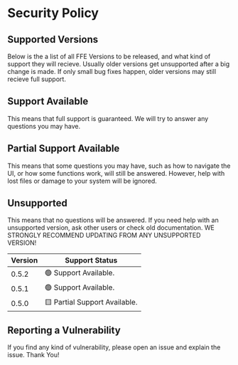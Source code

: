 # Security Policy

## Supported Versions

Below is the a list of all FFE Versions to be released, and what kind of support they will recieve. 
Usually older versions get unsupported after a big change is made. If only small bug fixes happen, older versions may still recieve full support.

## Support Available

This means that full support is guaranteed. We will try to answer any questions you may have.

## Partial Support Available

This means that some questions you may have, such as how to navigate the UI, or how some functions work, will still be answered.
However, help with lost files or damage to your system will be ignored.

## Unsupported

This means that no questions will be answered. 
If you need help with an unsupported version, ask other users or check old documentation.
WE STRONGLY RECOMMEND UPDATING FROM ANY UNSUPPORTED VERSION!


| Version | Support Status                                         |
| ------- | -------------------------------------------------------|
| 0.5.2   | 🟢 Support Available.                                 |
| 0.5.1   | 🟢 Support Available.                                 |
| 0.5.0   | 🟨 Partial Support Available.                         |

## Reporting a Vulnerability

If you find any kind of vulnerability, please open an issue and explain the issue. 
Thank You!
